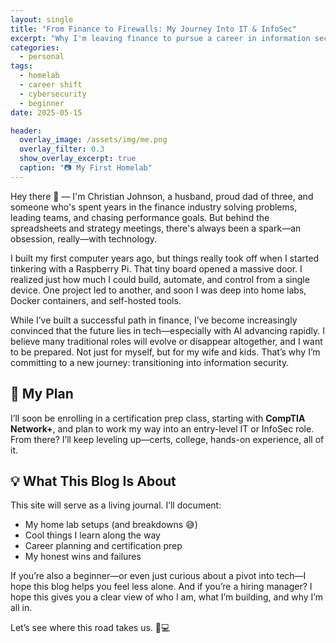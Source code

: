 ```yaml
---
layout: single
title: "From Finance to Firewalls: My Journey Into IT & InfoSec"
excerpt: "Why I'm leaving finance to pursue a career in information security, and how I plan to get there — one homelab at a time."
categories:
  - personal
tags:
  - homelab
  - career shift
  - cybersecurity
  - beginner
date: 2025-05-15

header:
  overlay_image: /assets/img/me.png
  overlay_filter: 0.3
  show_overlay_excerpt: true
  caption: "📷 My First Homelab"
---
```




Hey there 👋 — I'm Christian Johnson, a husband, proud dad of three, and someone who's spent years in the finance industry solving problems, leading teams, and chasing performance goals. But behind the spreadsheets and strategy meetings, there's always been a spark—an obsession, really—with technology.

I built my first computer years ago, but things really took off when I started tinkering with a Raspberry Pi. That tiny board opened a massive door. I realized just how much I could build, automate, and control from a single device. One project led to another, and soon I was deep into home labs, Docker containers, and self-hosted tools.

While I’ve built a successful path in finance, I’ve become increasingly convinced that the future lies in tech—especially with AI advancing rapidly. I believe many traditional roles will evolve or disappear altogether, and I want to be prepared. Not just for myself, but for my wife and kids. That’s why I’m committing to a new journey: transitioning into information security.

## 🎯 My Plan

I’ll soon be enrolling in a certification prep class, starting with **CompTIA Network+**, and plan to work my way into an entry-level IT or InfoSec role. From there? I’ll keep leveling up—certs, college, hands-on experience, all of it.

## 💡 What This Blog Is About

This site will serve as a living journal. I’ll document:
- My home lab setups (and breakdowns 😅)
- Cool things I learn along the way
- Career planning and certification prep
- My honest wins and failures

If you’re also a beginner—or even just curious about a pivot into tech—I hope this blog helps you feel less alone. And if you’re a hiring manager? I hope this gives you a clear view of who I am, what I’m building, and why I’m all in.

Let’s see where this road takes us. 🔐💻
